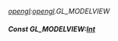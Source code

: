 _[opengl](../../modules/opengl/opengl-module.md):[opengl](../../modules/opengl/opengl-module.md).GL\_MODELVIEW_
##### Const GL\_MODELVIEW:[Int](../../modules/wonkey/wonkey-types-int.md)
